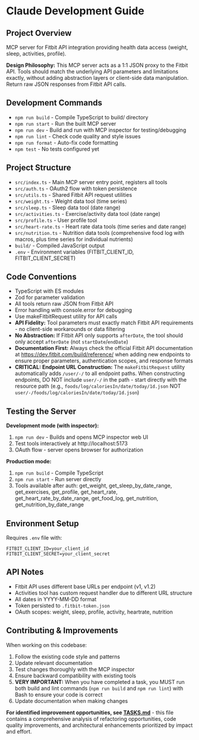 # Claude Development Guide

## Project Overview
MCP server for Fitbit API integration providing health data access (weight, sleep, activities, profile).

**Design Philosophy:** This MCP server acts as a 1:1 JSON proxy to the Fitbit API. Tools should match the underlying API parameters and limitations exactly, without adding abstraction layers or client-side data manipulation. Return raw JSON responses from Fitbit API calls.

## Development Commands
- `npm run build` - Compile TypeScript to build/ directory
- `npm run start` - Run the built MCP server
- `npm run dev` - Build and run with MCP inspector for testing/debugging
- `npm run lint` - Check code quality and style issues
- `npm run format` - Auto-fix code formatting
- `npm test` - No tests configured yet

## Project Structure
- `src/index.ts` - Main MCP server entry point, registers all tools
- `src/auth.ts` - OAuth2 flow with token persistence
- `src/utils.ts` - Shared Fitbit API request utilities  
- `src/weight.ts` - Weight data tool (time series)
- `src/sleep.ts` - Sleep data tool (date range)
- `src/activities.ts` - Exercise/activity data tool (date range)
- `src/profile.ts` - User profile tool
- `src/heart-rate.ts` - Heart rate data tools (time series and date range)
- `src/nutrition.ts` - Nutrition data tools (comprehensive food log with macros, plus time series for individual nutrients)
- `build/` - Compiled JavaScript output
- `.env` - Environment variables (FITBIT_CLIENT_ID, FITBIT_CLIENT_SECRET)

## Code Conventions
- TypeScript with ES modules
- Zod for parameter validation
- All tools return raw JSON from Fitbit API
- Error handling with console.error for debugging
- Use makeFitbitRequest utility for API calls
- **API Fidelity:** Tool parameters must exactly match Fitbit API requirements - no client-side workarounds or data filtering
- **No Abstraction:** If Fitbit API only supports `afterDate`, the tool should only accept `afterDate` (not `startDate`/`endDate`)
- **Documentation First:** Always check the official Fitbit API documentation at https://dev.fitbit.com/build/reference/ when adding new endpoints to ensure proper parameters, authentication scopes, and response formats
- **CRITICAL: Endpoint URL Construction:** The `makeFitbitRequest` utility automatically adds `/user/-/` to all endpoint paths. When constructing endpoints, DO NOT include `user/-/` in the path - start directly with the resource path (e.g., `foods/log/caloriesIn/date/today/1d.json` NOT `user/-/foods/log/caloriesIn/date/today/1d.json`)

## Testing the Server
**Development mode (with inspector):**
1. `npm run dev` - Builds and opens MCP inspector web UI
2. Test tools interactively at http://localhost:5173
3. OAuth flow - server opens browser for authorization

**Production mode:**
1. `npm run build` - Compile TypeScript
2. `npm run start` - Run server directly
3. Tools available after auth: get_weight, get_sleep_by_date_range, get_exercises, get_profile, get_heart_rate, get_heart_rate_by_date_range, get_food_log, get_nutrition, get_nutrition_by_date_range

## Environment Setup
Requires `.env` file with:
```
FITBIT_CLIENT_ID=your_client_id
FITBIT_CLIENT_SECRET=your_client_secret
```

## API Notes
- Fitbit API uses different base URLs per endpoint (v1, v1.2)
- Activities tool has custom request handler due to different URL structure
- All dates in YYYY-MM-DD format
- Token persisted to `.fitbit-token.json`
- OAuth scopes: weight, sleep, profile, activity, heartrate, nutrition

## Contributing & Improvements

When working on this codebase:
1. Follow the existing code style and patterns
2. Update relevant documentation 
3. Test changes thoroughly with the MCP inspector
4. Ensure backward compatibility with existing tools
5. **VERY IMPORTANT:** When you have completed a task, you MUST run both build and lint commands (`npm run build` and `npm run lint`) with Bash to ensure your code is correct
6. Update documentation when making changes

**For identified improvement opportunities, see [TASKS.md](TASKS.md)** - this file contains a comprehensive analysis of refactoring opportunities, code quality improvements, and architectural enhancements prioritized by impact and effort.